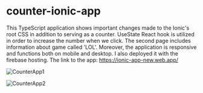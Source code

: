 # counter-ionic-app
This TypeScript application shows important changes made to the Ionic's root CSS in addition to serving as a counter. UseState React hook is utilized in order to increase the number when we click. The second page includes information about game called 'LOL'. Moreover, the application is responsive and functions both on mobile and desktop. 
I also deployed it with the firebase hosting. The link to the app: https://ionic-app-new.web.app/


![CounterApp1](https://user-images.githubusercontent.com/113489022/202611615-2a120f4a-a9f4-44c9-8bdf-253958b70535.png)

![CounterApp2](https://user-images.githubusercontent.com/113489022/202611628-f6aa7b77-8aed-4d5f-9bf4-6ae0256aa8bb.png)
